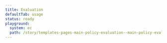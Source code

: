 ```yaml
---
title: Evaluation
defaultTab: usage
status: ready
playground:
  system: ec
  path: /story/templates-pages-main-policy-evaluation--main-policy-evaluation
---
```

